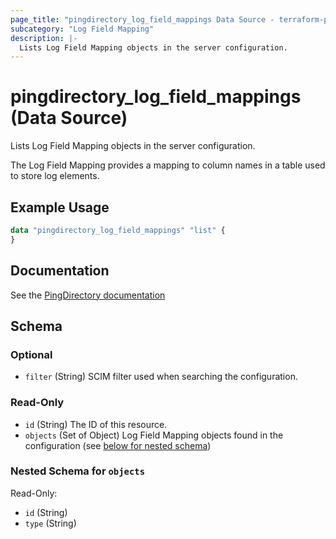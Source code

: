 ```yaml
---
page_title: "pingdirectory_log_field_mappings Data Source - terraform-provider-pingdirectory"
subcategory: "Log Field Mapping"
description: |-
  Lists Log Field Mapping objects in the server configuration.
---
```


# pingdirectory_log_field_mappings (Data Source)

Lists Log Field Mapping objects in the server configuration.

The Log Field Mapping provides a mapping to column names in a table used to store log elements.

## Example Usage

```terraform
data "pingdirectory_log_field_mappings" "list" {
}
```

## Documentation
See the [PingDirectory documentation](https://docs.pingidentity.com/r/en-us/pingdirectory-93/pd_ds_config_log_field_map_tables)

<!-- schema generated by tfplugindocs -->
## Schema

### Optional

- `filter` (String) SCIM filter used when searching the configuration.

### Read-Only

- `id` (String) The ID of this resource.
- `objects` (Set of Object) Log Field Mapping objects found in the configuration (see [below for nested schema](#nestedatt--objects))

<a id="nestedatt--objects"></a>
### Nested Schema for `objects`

Read-Only:

- `id` (String)
- `type` (String)

